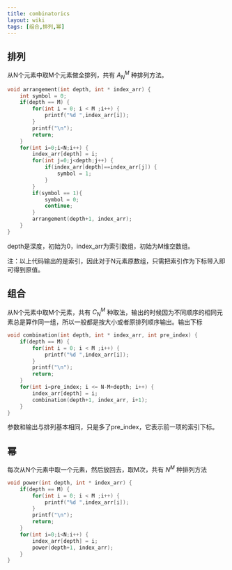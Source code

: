 ```yaml
---
title: combinatorics
layout: wiki
tags: [组合,排列,幂]
---
```


## 排列

从N个元素中取M个元素做全排列，共有 $A_{N}^{M}$ 种排列方法。

```c
void arrangement(int depth, int * index_arr) {
    int symbol = 0;
    if(depth == M) {
        for(int i = 0; i < M ;i++) {
            printf("%d ",index_arr[i]);
        }
        printf("\n");
        return;
    }
    for(int i=0;i<N;i++) {
        index_arr[depth] = i;
        for(int j=0;j<depth;j++) {
            if(index_arr[depth]==index_arr[j]) {
                symbol = 1;
            }
        }
        if(symbol == 1){
            symbol = 0;
            continue;
        }
        arrangement(depth+1, index_arr);
    }
}
```

depth是深度，初始为0，index_arr为索引数组，初始为M维空数组。

注：以上代码输出的是索引，因此对于N元素原数组，只需把索引作为下标带入即可得到原值。


## 组合

从N个元素中取M个元素，共有 $C_{N}^{M}$ 种取法，输出的时候因为不同顺序的相同元素总是算作同一组，所以一般都是按大小或者原排列顺序输出。输出下标

```c
void combination(int depth, int * index_arr, int pre_index) {
    if(depth == M) {
        for(int i = 0; i < M ;i++) {
            printf("%d ",index_arr[i]);
        }
        printf("\n");
        return;
    }
    for(int i=pre_index; i <= N-M+depth; i++) {
        index_arr[depth] = i;
        combination(depth+1, index_arr, i+1);
    }
}
```

参数和输出与排列基本相同，只是多了pre_index，它表示前一项的索引下标。

## 幂

每次从N个元素中取一个元素，然后放回去，取M次，共有 $N^M$ 种排列方法

```c
void power(int depth, int * index_arr) {
    if(depth == M) {
        for(int i = 0; i < M ;i++) {
            printf("%d ",index_arr[i]);
        }
        printf("\n");
        return;
    }
    for(int i=0;i<N;i++) {
        index_arr[depth] = i;
        power(depth+1, index_arr);
    }
}
```
